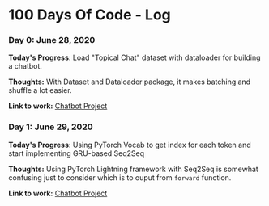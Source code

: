 # 100 Days Of Code - Log

### Day 0: June  28, 2020 

**Today's Progress**: Load "Topical Chat" dataset with dataloader for building a chatbot.

**Thoughts:** With Dataset and Dataloader package, it makes batching and shuffle a lot easier.

**Link to work:** [Chatbot Project](https://github.com/vitouphy/conv_agent)


### Day 1: June  29, 2020 

**Today's Progress**: Using PyTorch Vocab to get index for each token and start implementing GRU-based Seq2Seq

**Thoughts:** Using PyTorch Lightning framework with Seq2Seq is somewhat confusing just to consider which is to ouput from `forward` function.

**Link to work:** [Chatbot Project](https://github.com/vitouphy/conv_agent)
